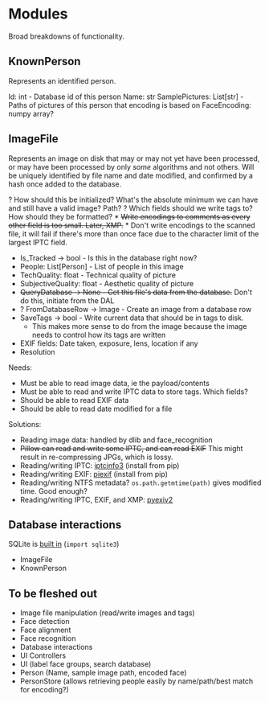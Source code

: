 # Modules
Broad breakdowns of functionality.

## KnownPerson
Represents an identified person.

Id: int - Database id of this person
Name: str
SamplePictures: List[str] - Paths of pictures of this person that encoding is based on
FaceEncoding: numpy array?

## ImageFile
Represents an image on disk that may or may not yet have been processed, or may have been processed by only _some_ algorithms and not others. Will be uniquely identified by file name and date modified, and confirmed by a hash once added to the database.

? How should this be initialized? What's the absolute minimum we can have and still have a valid image? Path?
? Which fields should we write tags to? How should they be formatted?
    * ~~Write encodings to comments as every other field is too small. Later, XMP.~~
    * Don't write encodings to the scanned file, it will fail if there's more than once face due to the character limit of the largest IPTC field.

* Is_Tracked -> bool - Is this in the database right now?
* People: List[Person] - List of people in this image
* TechQuality: float - Technical quality of picture
* SubjectiveQuality: float - Aesthetic quality of picture
* ~~QueryDatabase -> None - Get this file's data from the database.~~ Don't do this, initiate from the DAL
* ? FromDatabaseRow -> Image - Create an image from a database row
* SaveTags -> bool - Write current data that should be in tags to disk.
    * This makes more sense to do from the image because the image needs to control how its tags are written
* EXIF fields: Date taken, exposure, lens, location if any
* Resolution

Needs:
* Must be able to read image data, ie the payload/contents
* Must be able to read and write IPTC data to store tags. Which fields?
* Should be able to read EXIF data
* Should be able to read date modified for a file

Solutions:
* Reading image data: handled by dlib and face_recognition
* ~~Pillow can read and write some IPTC, and can read EXIF~~ This might result in re-compressing JPGs, which is lossy.
* Reading/writing IPTC: [iptcinfo3](https://github.com/jamesacampbell/iptcinfo3) (install from pip)
* Reading/writing EXIF: [piexif](https://pypi.org/project/piexif/) (install from pip)
* Reading/writing NTFS metadata? `os.path.getmtime(path)` gives modified time. Good enough?
* Reading/writing IPTC, EXIF, and XMP: [pyexiv2](https://github.com/LeoHsiao1/pyexiv2)

## Database interactions
SQLite is [built in](https://docs.python.org/3/library/sqlite3.html) (`import sqlite3`)

* ImageFile
* KnownPerson


## To be fleshed out
* Image file manipulation (read/write images and tags)
* Face detection
* Face alignment
* Face recognition
* Database interactions
* UI Controllers
* UI (label face groups, search database)
* Person (Name, sample image path, encoded face)
* PersonStore (allows retrieving people easily by name/path/best match for encoding?)